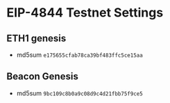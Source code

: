 # EIP-4844 Testnet Settings

## ETH1 genesis
- md5sum `e175655cfab78ca39bf483ffc5ce15aa`

## Beacon Genesis
- md5sum `9bc109c8b0a9c08d9c4d21fbb75f9ce5`
